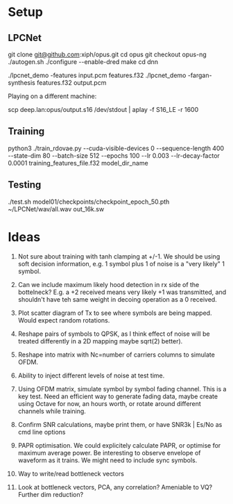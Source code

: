 # Setup

## LPCNet

git clone git@github.com:xiph/opus.git
cd opus
git checkout opus-ng
./autogen.sh
./configure --enable-dred
make
cd dnn

./lpcnet_demo -features input.pcm features.f32
./lpcnet_demo -fargan-synthesis features.f32 output.pcm

Playing on a different machine:

scp deep.lan:opus/output.s16 /dev/stdout | aplay -f S16_LE -r 1600

## Training

python3 ./train_rdovae.py --cuda-visible-devices 0 --sequence-length 400 --state-dim 80 --batch-size 512 --epochs 100 --lr 0.003 --lr-decay-factor 0.0001 training_features_file.f32 model_dir_name

## Testing

./test.sh model01/checkpoints/checkpoint_epoch_50.pth ~/LPCNet/wav/all.wav out_16k.sw

# Ideas

1. Not sure about training with tanh clamping at +/-1.  We should be using soft decision information, e.g. 1 symbol plus 1 of noise is a "very likely" 1 symbol.

1. Can we include maximum likely hood detection in rx side of the bottelneck?  E.g. a +2 received means very likely +1 was transmitted, and shouldn't have teh same weight in decoing operation as a 0 received.

1. Plot scatter diagram of Tx to see where symbols are being mapped.  Would expect random rotations.

1. Reshape pairs of symbols to QPSK, as I think effect of noise will be treated differently in a 2D mapping maybe sqrt(2) better).

1. Reshape into matrix with Nc=number of carriers columns to simulate OFDM.

1. Ability to inject different levels of noise at test time.

1. Using OFDM matrix, simulate symbol by symbol fading channel.  This is a key test.  Need an efficient way to generate fading data, maybe create using Octave for now, an hours worth, or rotate around different channels while training.

1. Confirm SNR calculations, maybe print them, or have SNR3k | Es/No as cmd line options

1. PAPR optimisation.  We could explicitely calculate PAPR, or optimise for maximum average power.  Be interesting to observe envelope of waveform as it trains. We might need to include sync symbols.

1. Way to write/read bottleneck vectors

1. Look at bottleneck vectors, PCA, any correlation?  Ameniable to VQ?  Further dim reduction?


